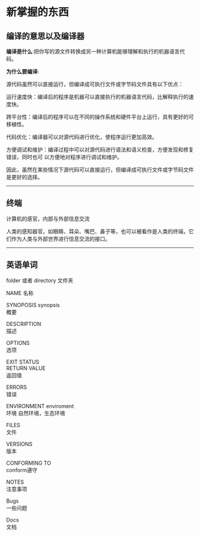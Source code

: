 # 新掌握的东西
## 编译的意思以及编译器   
	
__编译是什么__:把你写的源文件转换成另一种计算机能够理解和执行的机器语言代码。  
	
__为什么要编译__:  
	
源代码虽然可以直接运行，但编译成可执行文件或字节码文件具有以下优点：  

	
运行速度快：编译后的程序是机器可以直接执行的机器语言代码，比解释执行的速度快。  
	
跨平台性：编译后的程序可以在不同的操作系统和硬件平台上运行，具有更好的可移植性。  
	
代码优化：编译器可以对源代码进行优化，使程序运行更加高效。  
	
方便调试和维护：编译过程中可以对源代码进行语法和语义检查，方便发现和修复错误，同时也可  以方便地对程序进行调试和维护。  
	

因此，虽然在某些情况下源代码可以直接运行，但编译成可执行文件或字节码文件是更好的选择。 
	

***
## 终端  
	
计算机的感官，内部与外部信息交流  
	
人类的感知器官，如眼睛、耳朵、嘴巴、鼻子等，也可以被看作是人类的终端，它们作为人类与外部世界进行信息交流的接口。  
	
***
## 英语单词  
	
folder 或者 directory 文件夹  
	
NAME 名称  
	
SYNOPOSIS synopsis  
概要  
	
DESCRIPTION  
描述  
	
OPTIONS  
选项  
	
EXIT STATUS  
RETURN VALUE  
返回值  
	
ERRORS  
错误  
	
ENVIRONMENT enviroment  
环境 自然环境，生态环境  
	
FILES  
文件  
	
VERSIONS  
版本   
	
CONFORMING TO  
conform遵守  
	
NOTES  
注意事项  
	
Bugs  
一些问题   
	
Docs  
文档  
	
